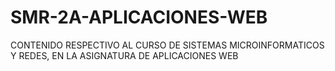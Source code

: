 # SMR-2A-APLICACIONES-WEB
CONTENIDO RESPECTIVO AL CURSO DE SISTEMAS MICROINFORMATICOS Y REDES, EN LA ASIGNATURA DE APLICACIONES WEB
